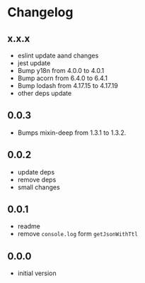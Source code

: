 # Changelog

## x.x.x

* eslint update aand changes
* jest update
* Bump y18n from 4.0.0 to 4.0.1
* Bump acorn from 6.4.0 to 6.4.1
* Bump lodash from 4.17.15 to 4.17.19
* other deps update

## 0.0.3

* Bumps mixin-deep from 1.3.1 to 1.3.2.

## 0.0.2

* update deps
* remove deps
* small changes

## 0.0.1

* readme
* remove `console.log` form `getJsonWithTtl`

## 0.0.0

* initial version
